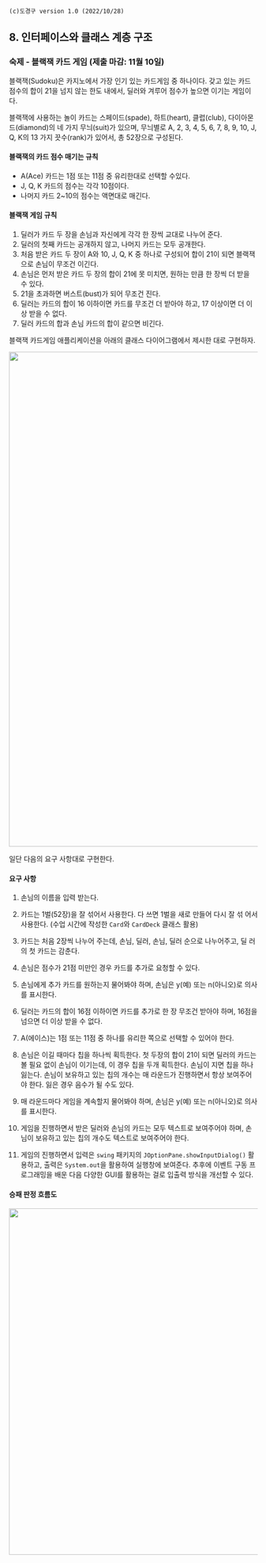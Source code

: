 ```
(c)도경구 version 1.0 (2022/10/28)
```

## 8.  인터페이스와 클래스 계층 구조


### 숙제 -  블랙잭 카드 게임 (제출 마감: 11월 10일)

블랙잭(Sudoku)은 카지노에서 가장 인기 있는 카드게임 중 하나이다. 갖고 있는 카드 점수의 합이 21을 넘지 않는 한도 내에서, 딜러와 겨루어 점수가 높으면 이기는 게임이다.

블랙잭에 사용하는 놀이 카드는 스페이드(spade), 하트(heart), 클럽(club), 다이아몬드(diamond)의 네 가지 무늬(suit)가 있으며, 무늬별로 A, 2, 3, 4, 5, 6, 7, 8, 9, 10, J, Q, K의 13 가지 끗수(rank)가 있어서, 총 52장으로 구성된다.

#### 블랙잭의 카드 점수 매기는 규칙

- A(Ace) 카드는 1점 또는 11점 중 유리한대로 선택할 수있다.
- J, Q, K 카드의 점수는 각각 10점이다.
- 나머지 카드 2\~10의 점수는 액면대로 매긴다.

#### 블랙잭 게임 규칙

1. 딜러가 카드 두 장을 손님과 자신에게 각각 한 장씩 교대로 나누어 준다.
2. 딜러의 첫째 카드는 공개하지 않고, 나머지 카드는 모두 공개한다.
3. 처음 받은 카드 두 장이 A와 10, J, Q, K 중 하나로 구성되어 합이 21이 되면 블랙잭으로 손님이 무조건 이긴다.
4. 손님은 먼저 받은 카드 두 장의 합이 21에 못 미치면, 원하는 만큼 한 장씩 더 받을 수 있다.
5. 21을 초과하면 버스트(bust)가 되어 무조건 진다.
6. 딜러는 카드의 합이 16 이하이면 카드를 무조건 더 받아야 하고, 17 이상이면 더
이상 받을 수 없다.
7. 딜러 카드의 합과 손님 카드의 합이 같으면 비긴다.

블랙잭 카드게임 애플리케이션을 아래의 클래스 다이어그램에서 제시한 대로 구현하자.

<img src="https://i.imgur.com/Fc7mLSd.png" width="1000">

일단 다음의 요구 사항대로 구현한다.


#### 요구 사항


1. 손님의 이름을 입력 받는다.

2. 카드는 1벌(52장)을 잘 섞어서 사용한다. 다 쓰면 1벌을 새로 만들어 다시 잘 섞 어서 사용한다. (수업 시간에 작성한 `Card`와 `CardDeck` 클래스 활용)

3. 카드는 처음 2장씩 나누어 주는데, 손님, 딜러, 손님, 딜러 순으로 나누어주고, 딜 러의 첫 카드는 감춘다.

4. 손님은 점수가 21점 미만인 경우 카드를 추가로 요청할 수 있다.

5. 손님에게 추가 카드를 원하는지 물어봐야 하며, 손님은 y(예) 또는
n(아니오)로 의사를 표시한다.

6. 딜러는 카드의 합이 16점 이하이면 카드를 추가로 한 장 무조건 받아야 하며, 16점을 넘으면 더 이상 받을 수 없다.

7. A(에이스)는 1점 또는 11점 중 하나를 유리한 쪽으로 선택할 수 있어야 한다.

8. 손님은 이길 때마다 칩을 하나씩 획득한다. 첫 두장의 합이 21이 되면 딜러의 카드는 볼 필요 없이 손님이 이기는데, 이 경우 칩을 두개 획득한다. 손님이 지면 칩을 하나 잃는다. 손님이 보유하고 있는 칩의 개수는 매 라운드가 진행하면서 항상 보여주어야 한다. 잃은 경우 음수가 될 수도 있다.

9. 매 라운드마다 게임을 계속할지 물어봐야 하며, 손님은 y(예) 또는 n(아니오)로 의사를 표시한다.

10. 게임을 진행하면서 받은 딜러와 손님의 카드는 모두 텍스트로 보여주어야 하며, 손님이 보유하고 있는 칩의 개수도 텍스트로 보여주어야 한다.

11. 게임의 진행하면서 입력은 `swing` 패키지의 `JOptionPane.showInputDialog()` 활용하고, 출력은 `System.out`을 활용하여 실행창에 보여준다. 추후에 이벤트 구동 프로그래밍을 배운 다음 다양한 GUI를 활용하는 걸로 입출력 방식을 개선할 수 있다.


#### 승패 판정 흐름도

<img src="https://i.imgur.com/KLfPaDf.png" width="700">
